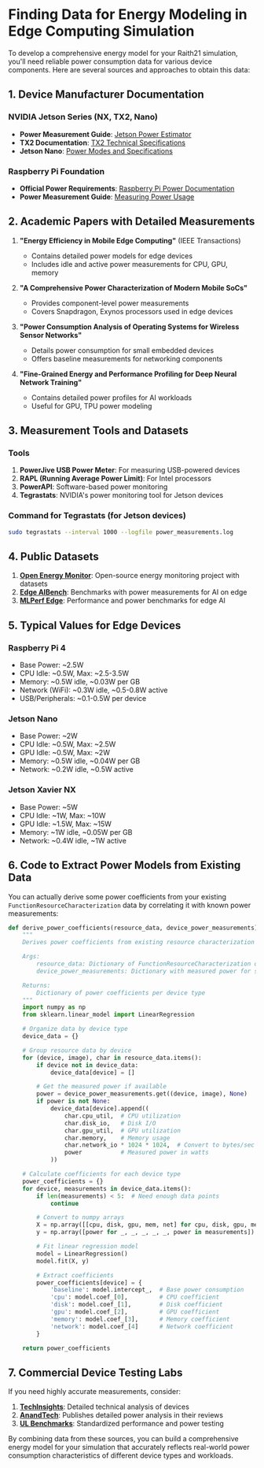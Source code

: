 # Finding Data for Energy Modeling in Edge Computing Simulation

To develop a comprehensive energy model for your Raith21 simulation, you'll need reliable power consumption data for various device components. Here are several sources and approaches to obtain this data:

## 1. Device Manufacturer Documentation

### NVIDIA Jetson Series (NX, TX2, Nano)

- **Power Measurement Guide**: [Jetson Power Estimator](https://docs.nvidia.com/jetson/l4t/index.html#page/Tegra%20Linux%20Driver%20Package%20Development%20Guide/power_management_jetson_xavier.html)
- **TX2 Documentation**: [TX2 Technical Specifications](https://developer.nvidia.com/embedded/jetson-tx2)
- **Jetson Nano**: [Power Modes and Specifications](https://developer.nvidia.com/embedded/learn/jetson-nano-devkit-user-guide#power_modes)

### Raspberry Pi Foundation

- **Official Power Requirements**: [Raspberry Pi Power Documentation](https://www.raspberrypi.com/documentation/computers/raspberry-pi.html#power-supply)
- **Power Measurement Guide**: [Measuring Power Usage](https://www.raspberrypi.org/forums/viewtopic.php?t=51440)

## 2. Academic Papers with Detailed Measurements

1. **"Energy Efficiency in Mobile Edge Computing"** (IEEE Transactions)

   - Contains detailed power models for edge devices
   - Includes idle and active power measurements for CPU, GPU, memory

2. **"A Comprehensive Power Characterization of Modern Mobile SoCs"**

   - Provides component-level power measurements
   - Covers Snapdragon, Exynos processors used in edge devices

3. **"Power Consumption Analysis of Operating Systems for Wireless Sensor Networks"**

   - Details power consumption for small embedded devices
   - Offers baseline measurements for networking components

4. **"Fine-Grained Energy and Performance Profiling for Deep Neural Network Training"**
   - Contains detailed power profiles for AI workloads
   - Useful for GPU, TPU power modeling

## 3. Measurement Tools and Datasets

### Tools

1. **PowerJive USB Power Meter**: For measuring USB-powered devices
2. **RAPL (Running Average Power Limit)**: For Intel processors
3. **PowerAPI**: Software-based power monitoring
4. **Tegrastats**: NVIDIA's power monitoring tool for Jetson devices

### Command for Tegrastats (for Jetson devices)

```bash
sudo tegrastats --interval 1000 --logfile power_measurements.log
```

## 4. Public Datasets

1. **[Open Energy Monitor](https://openenergymonitor.org/)**: Open-source energy monitoring project with datasets
2. **[Edge AIBench](https://www.benchcouncil.org/AIBench/index.html)**: Benchmarks with power measurements for AI on edge
3. **[MLPerf Edge](https://mlcommons.org/en/inference-edge-21/)**: Performance and power benchmarks for edge AI

## 5. Typical Values for Edge Devices

### Raspberry Pi 4

- Base Power: ~2.5W
- CPU Idle: ~0.5W, Max: ~2.5-3.5W
- Memory: ~0.5W idle, ~0.03W per GB
- Network (WiFi): ~0.3W idle, ~0.5-0.8W active
- USB/Peripherals: ~0.1-0.5W per device

### Jetson Nano

- Base Power: ~2W
- CPU Idle: ~0.5W, Max: ~2.5W
- GPU Idle: ~0.5W, Max: ~2W
- Memory: ~0.5W idle, ~0.04W per GB
- Network: ~0.2W idle, ~0.5W active

### Jetson Xavier NX

- Base Power: ~5W
- CPU Idle: ~1W, Max: ~10W
- GPU Idle: ~1.5W, Max: ~15W
- Memory: ~1W idle, ~0.05W per GB
- Network: ~0.4W idle, ~1W active

## 6. Code to Extract Power Models from Existing Data

You can actually derive some power coefficients from your existing `FunctionResourceCharacterization` data by correlating it with known power measurements:

```python
def derive_power_coefficients(resource_data, device_power_measurements):
    """
    Derives power coefficients from existing resource characterization data

    Args:
        resource_data: Dictionary of FunctionResourceCharacterization objects
        device_power_measurements: Dictionary with measured power for specific function/device pairs

    Returns:
        Dictionary of power coefficients per device type
    """
    import numpy as np
    from sklearn.linear_model import LinearRegression

    # Organize data by device type
    device_data = {}

    # Group resource data by device
    for (device, image), char in resource_data.items():
        if device not in device_data:
            device_data[device] = []

        # Get the measured power if available
        power = device_power_measurements.get((device, image), None)
        if power is not None:
            device_data[device].append((
                char.cpu_util,  # CPU utilization
                char.disk_io,   # Disk I/O
                char.gpu_util,  # GPU utilization
                char.memory,    # Memory usage
                char.network_io * 1024 * 1024,  # Convert to bytes/sec
                power           # Measured power in watts
            ))

    # Calculate coefficients for each device type
    power_coefficients = {}
    for device, measurements in device_data.items():
        if len(measurements) < 5:  # Need enough data points
            continue

        # Convert to numpy arrays
        X = np.array([[cpu, disk, gpu, mem, net] for cpu, disk, gpu, mem, net, _ in measurements])
        y = np.array([power for _, _, _, _, _, power in measurements])

        # Fit linear regression model
        model = LinearRegression()
        model.fit(X, y)

        # Extract coefficients
        power_coefficients[device] = {
            'baseline': model.intercept_,  # Base power consumption
            'cpu': model.coef_[0],         # CPU coefficient
            'disk': model.coef_[1],        # Disk coefficient
            'gpu': model.coef_[2],         # GPU coefficient
            'memory': model.coef_[3],      # Memory coefficient
            'network': model.coef_[4]      # Network coefficient
        }

    return power_coefficients
```

## 7. Commercial Device Testing Labs

If you need highly accurate measurements, consider:

1. **[TechInsights](https://www.techinsights.com/)**: Detailed technical analysis of devices
2. **[AnandTech](https://www.anandtech.com/)**: Publishes detailed power analysis in their reviews
3. **[UL Benchmarks](https://benchmarks.ul.com/)**: Standardized performance and power testing

By combining data from these sources, you can build a comprehensive energy model for your simulation that accurately reflects real-world power consumption characteristics of different device types and workloads.
